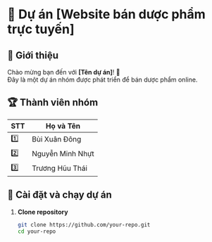 # 🚀 Dự án [Website bán dược phẩm trực tuyến]



## 📖 Giới thiệu  

Chào mừng bạn đến với **[Tên dự án]**! 🎉  
Đây là một dự án nhóm được phát triển để bán dược phẩm online.  

## 🏆 Thành viên nhóm  

| STT | Họ và Tên |
|-----|----------|
| 1️⃣  | Bùi Xuân Đông |
| 2️⃣  | Nguyễn Minh Nhựt|
| 3️⃣  | Trương Hũu Thái |

## 🔧 Cài đặt và chạy dự án  

1. **Clone repository**  
   ```bash
   git clone https://github.com/your-repo.git
   cd your-repo
